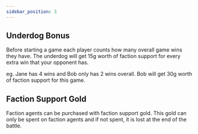 ```yaml
---
sidebar_position: 3
---
```

## Underdog Bonus
Before starting a game each player counts how many overall game wins they have. The underdog will get 15g worth of faction support for every extra win that your opponent has.

eg. Jane has 4 wins and Bob only has 2 wins overall. Bob will get 30g worth of faction support for this game.

## Faction Support Gold
Faction agents can be purchased with faction support gold. This gold can only be spent on faction agents and if not spent, it is lost at the end of the battle.